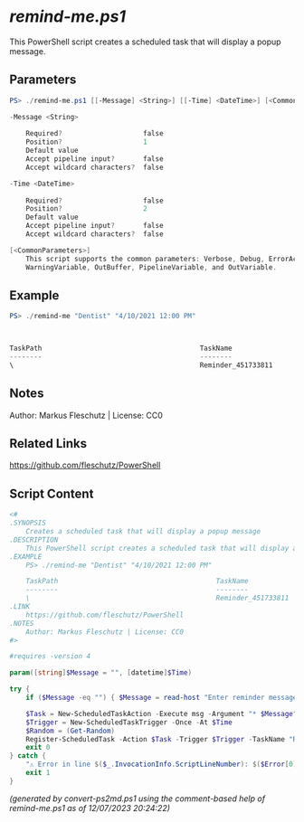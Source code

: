 *remind-me.ps1*
================

This PowerShell script creates a scheduled task that will display a popup message.

Parameters
----------
```powershell
PS> ./remind-me.ps1 [[-Message] <String>] [[-Time] <DateTime>] [<CommonParameters>]

-Message <String>
    
    Required?                    false
    Position?                    1
    Default value                
    Accept pipeline input?       false
    Accept wildcard characters?  false

-Time <DateTime>
    
    Required?                    false
    Position?                    2
    Default value                
    Accept pipeline input?       false
    Accept wildcard characters?  false

[<CommonParameters>]
    This script supports the common parameters: Verbose, Debug, ErrorAction, ErrorVariable, WarningAction, 
    WarningVariable, OutBuffer, PipelineVariable, and OutVariable.
```

Example
-------
```powershell
PS> ./remind-me "Dentist" "4/10/2021 12:00 PM"



TaskPath                                       TaskName                          State
--------                                       --------                          -----
\                                              Reminder_451733811                Ready

```

Notes
-----
Author: Markus Fleschutz | License: CC0

Related Links
-------------
https://github.com/fleschutz/PowerShell

Script Content
--------------
```powershell
<#
.SYNOPSIS
	Creates a scheduled task that will display a popup message
.DESCRIPTION
	This PowerShell script creates a scheduled task that will display a popup message.
.EXAMPLE
	PS> ./remind-me "Dentist" "4/10/2021 12:00 PM"

	TaskPath                                       TaskName                          State
	--------                                       --------                          -----
	\                                              Reminder_451733811                Ready
.LINK
	https://github.com/fleschutz/PowerShell
.NOTES
	Author: Markus Fleschutz | License: CC0
#>

#requires -version 4

param([string]$Message = "", [datetime]$Time)

try {
	if ($Message -eq "") { $Message = read-host "Enter reminder message" }

	$Task = New-ScheduledTaskAction -Execute msg -Argument "* $Message"
	$Trigger = New-ScheduledTaskTrigger -Once -At $Time
	$Random = (Get-Random)
	Register-ScheduledTask -Action $Task -Trigger $Trigger -TaskName "Reminder_$Random" -Description "Reminder"
	exit 0
} catch {
	"⚠️ Error in line $($_.InvocationInfo.ScriptLineNumber): $($Error[0])"
	exit 1
}
```

*(generated by convert-ps2md.ps1 using the comment-based help of remind-me.ps1 as of 12/07/2023 20:24:22)*
